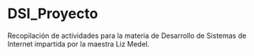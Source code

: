 # DSI_Proyecto
Recopilación de actividades para la materia de Desarrollo de Sistemas de Internet impartida por la maestra Liz Medel. 

